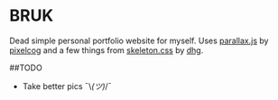 # BRUK
Dead simple personal portfolio website for myself. Uses [parallax.js](https://github.com/pixelcog/parallax.js/) by [pixelcog](https://github.com/pixelcog) and a few things from [skeleton.css](https://github.com/dhg/Skeleton) by [dhg](https://github.com/dhg).

##TODO
* Take better pics ¯\\_(ツ)_/¯
